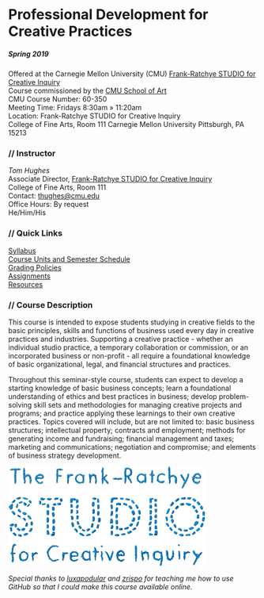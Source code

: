 # Professional Development for Creative Practices
##### Spring 2019

Offered at the Carnegie Mellon University (CMU) [Frank-Ratchye STUDIO for Creative Inquiry](http://studioforcreativeinquiry.org/)  
Course commissioned by the [CMU School of Art](http://www.art.cmu.edu/)  
CMU Course Number: 60-350  
Meeting Time: Fridays 8:30am » 11:20am  
Location: Frank-Ratchye STUDIO for Creative Inquiry  
College of Fine Arts, Room 111
Carnegie Mellon University
Pittsburgh, PA 15213

### // Instructor 
_Tom Hughes_  
Associate Director, [Frank-Ratchye STUDIO for Creative Inquiry](http://studioforcreativeinquiry.org/)  
College of Fine Arts, Room 111  
Contact: thughes@cmu.edu  
Office Hours: By request  
He/Him/His  

### // Quick Links
[Syllabus](https://github.com/Orthelious/PDCP_Spring2019/blob/master/course_documents/syllabus.md)  
[Course Units and Semester Schedule](https://github.com/Orthelious/PDCP_Spring2019/blob/master/course_documents/CourseUnits_and_Schedule.md)  
[Grading Policies](https://github.com/Orthelious/PDCP_Spring2019/blob/master/course_documents/Assessments_and_GradingPolicies.md)  
[Assignments](https://github.com/Orthelious/PDCP_Spring2019/tree/master/assessments)  
[Resources](https://github.com/Orthelious/PDCP_Spring2019/tree/master/resources)  

### // Course Description
This course is intended to expose students studying in creative fields to the basic principles, skills and functions of business used every day in creative practices and industries. Supporting a creative practice - whether an individual studio practice, a temporary collaboration or commission, or an incorporated business or non-profit - all require a foundational knowledge of basic organizational, legal, and financial structures and practices.

Throughout this seminar-style course, students can expect to develop a starting knowledge of basic business concepts; learn a foundational understanding of ethics and best practices in business; develop problem-solving skill sets and methodologies for managing creative projects and programs; and practice applying these learnings to their own creative practices. Topics covered will include, but are not limited to: basic business structures; intellectual property; contracts and employment; methods for generating income and fundraising; financial management and taxes; marketing and communications; negotiation and compromise; and elements of business strategy development. 

![STUDIO Logo](/images/studiologo.png)

_Special thanks to [luxapodular](https://github.com/Luxapodular) and [zrispo](https://github.com/zrispo) for teaching me how to use GitHub so that I could make this course available online._ 
